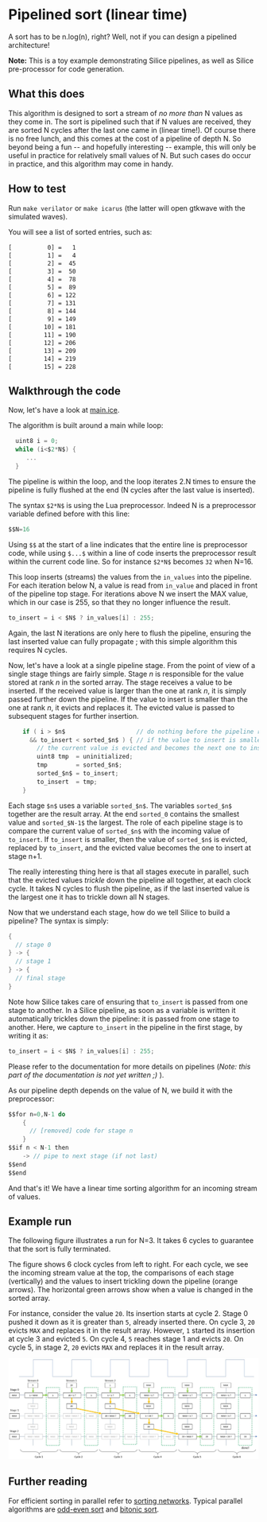 # Pipelined sort (linear time)

A sort has to be n.log(n), right? Well, not if you can design a pipelined architecture!

**Note:** This is a toy example demonstrating Silice pipelines, as well as Silice pre-processor for code generation.

## What this does

This algorithm is designed to sort a stream of *no more than* N values as they come in. The sort is pipelined such that
if N values are received, they are sorted N cycles after the last one came in (linear time!). 
Of course there is no free lunch, and this comes at the cost of a pipeline of depth N. 
So beyond being a fun -- and hopefully interesting -- example, this will only be useful in practice for 
relatively small values of N. But such cases do occur in practice, and this algorithm may come in handy.

## How to test

Run `make verilator` or `make icarus` (the latter will open gtkwave with the simulated waves).

You will see a list of sorted entries, such as:

```
[          0] =   1
[          1] =   4
[          2] =  45
[          3] =  50
[          4] =  78
[          5] =  89
[          6] = 122
[          7] = 131
[          8] = 144
[          9] = 149
[         10] = 181
[         11] = 190
[         12] = 206
[         13] = 209
[         14] = 219
[         15] = 228
```

## Walkthrough the code

Now, let's have a look at [main.ice](main.ice).

The algorithm is built around a main while loop:
```c
  uint8 i = 0;
  while (i<$2*N$) {
     ...
  }
```
The pipeline is within the loop, and the loop iterates 2.N times to ensure the pipeline is fully flushed at the end (N cycles
after the last value is inserted).

The syntax `$2*N$` is using the Lua preprocessor. Indeed N is a preprocessor variable defined before with this line:
```c
$$N=16
```
Using `$$` at the start of a line indicates that the entire line is preprocessor code, while using `$...$` within a line of 
code inserts the preprocessor result within the current code line. So for instance `$2*N$` becomes `32` when N=16.

This loop inserts (streams) the values from the `in_values` into the pipeline. For each iteration
below N, a value is read from `in_value` and placed in front of the pipeline top stage. For iterations
above N we insert the MAX value, which in our case is 255, so that they no longer influence the result.

```c
to_insert = i < $N$ ? in_values[i] : 255;
```

Again, the last N iterations are only here to flush the pipeline, ensuring the last inserted value
can fully propagate ; with this simple algorithm this requires N cycles.

Now, let's have a look at a single pipeline stage. From the point of view of a single stage things are fairly simple. 
Stage $n$ is responsible for the value stored at rank $n$ in the sorted array. The stage receives a value to be inserted. 
If the received value is larger than the one at rank $n$, it is simply passed further down the pipeline. 
If the value to insert is smaller than the one at rank $n$, it evicts and replaces it. 
The evicted value is passed to subsequent stages for further insertion.   

```c
    if ( i > $n$                    // do nothing before the pipeline reached this stage
      && to_insert < sorted_$n$ ) { // if the value to insert is smaller, we insert here
        // the current value is evicted and becomes the next one to insert
        uint8 tmp  = uninitialized;
        tmp        = sorted_$n$;
        sorted_$n$ = to_insert;
        to_insert  = tmp; 
    }
```

Each stage `$n$` uses a variable `sorted_$n$`. The variables `sorted_$n$` together are the result array. At the end `sorted_0` contains the smallest value and
`sorted_$N-1$` the largest. The role of each pipeline stage is to compare the current value of `sorted_$n$`
with the incoming value of `to_insert`. If `to_insert` is smaller, then the value of `sorted_$n$` is evicted, replaced by `to_insert`, and the evicted value becomes the one to insert at stage n+1.

The really interesting thing here is that all stages execute in parallel, such that the evicted values *trickle* down the pipeline all together, at each clock cycle. It takes N cycles to flush the pipeline, as if the last inserted value is the largest one it has to trickle down all N stages.

Now that we understand each stage, how do we tell Silice to build a pipeline? The syntax is simply:
```c
{
  // stage 0
} -> {
  // stage 1
} -> {
  // final stage
}
```
Note how Silice takes care of ensuring that `to_insert` is passed from one stage to another. In a Silice pipeline, as soon as a variable is written it automatically trickles down the pipeline: it is passed from one stage to another. Here, we capture `to_insert` in the pipeline in the first stage, by writing it as:
```c
to_insert = i < $N$ ? in_values[i] : 255;
```

Please refer to the documentation for more details on pipelines (*Note: this part of the documentation is not yet written ;)* ).

As our pipeline depth depends on the value of N, we build it with the preprocessor:
```c
$$for n=0,N-1 do
    {
      // [removed] code for stage n
    }
$$if n < N-1 then
    -> // pipe to next stage (if not last)
$$end    
$$end
```

And that's it! We have a linear time sorting algorithm for an incoming stream of values.

## Example run

The following figure illustrates a run for N=3. It takes 6 cycles to guarantee that the sort is fully terminated. 

The figure shows 6 clock cycles from left to right. For each cycle, we see the incoming stream value at the top, the comparisons of each stage (vertically) and the values to insert trickling down the pipeline (orange arrows). The horizontal green arrows show when a value is changed in the sorted array.

For instance, consider the value `20`. Its insertion starts at cycle 2. Stage 0 pushed it down as it is greater than `5`, already inserted there. On cycle 3, `20` evicts `MAX` and replaces it in the result array. However, `1` started its insertion at cycle 3 and evicted `5`. On cycle 4, `5` reaches stage 1 and evicts `20`. On cycle 5, in stage 2, `20` evicts `MAX` and replaces it in the result array.

![pipeline sort](pipeline_sort.jpg)

## Further reading

For efficient sorting in parallel refer to [sorting networks](https://en.wikipedia.org/wiki/Sorting_network). 
Typical parallel algorithms are [odd-even sort](https://en.wikipedia.org/wiki/Odd%E2%80%93even_sort) and [bitonic sort](https://en.wikipedia.org/wiki/Bitonic_sorter). 
